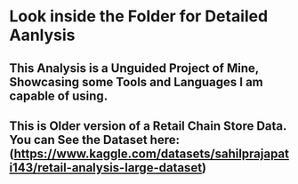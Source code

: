 # Look inside the Folder for Detailed Aanlysis
## This Analysis is a Unguided Project of Mine, Showcasing some Tools and Languages I am capable of using.
## This is Older version of a Retail Chain Store Data. You can See the Dataset here: (https://www.kaggle.com/datasets/sahilprajapati143/retail-analysis-large-dataset)
